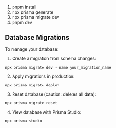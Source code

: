 1) pnpm install
2) npx prisma generate
3) npx prisma migrate dev
4) pnpm dev

## Database Migrations

To manage your database:

1) Create a migration from schema changes:
```
npx prisma migrate dev --name your_migration_name
```

2) Apply migrations in production:
```
npx prisma migrate deploy
```

3) Reset database (caution: deletes all data):
```
npx prisma migrate reset
```

4) View database with Prisma Studio:
```
npx prisma studio
```
